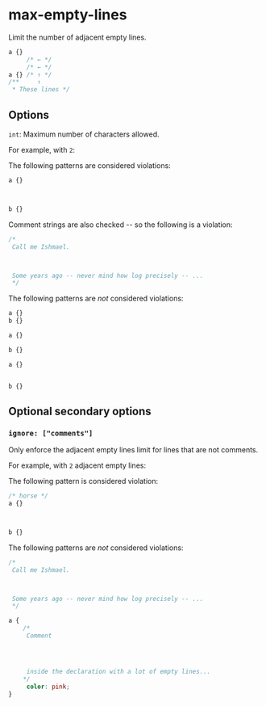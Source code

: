 # max-empty-lines

Limit the number of adjacent empty lines.

```css
a {}
     /* ← */
     /* ← */
a {} /* ↑ */
/**     ↑
 * These lines */
```

## Options

`int`: Maximum number of characters allowed.

For example, with `2`:

The following patterns are considered violations:

```css
a {}



b {}
```

Comment strings are also checked -- so the following is a violation:

```css
/*
 Call me Ishmael.



 Some years ago -- never mind how log precisely -- ...
 */
```

The following patterns are *not* considered violations:

```css
a {}
b {}
```

```css
a {}

b {}
```

```css
a {}


b {}
```

## Optional secondary options

### `ignore: ["comments"]`

Only enforce the adjacent empty lines limit for lines that are not comments.

For example, with `2` adjacent empty lines:

The following pattern is considered violation:

```css
/* horse */
a {}



b {}
```

The following patterns are *not* considered violations:

```css
/*
 Call me Ishmael.



 Some years ago -- never mind how log precisely -- ...
 */
```

```css
a { 
    /*
     Comment 




     inside the declaration with a lot of empty lines...
    */
     color: pink; 
}
```
